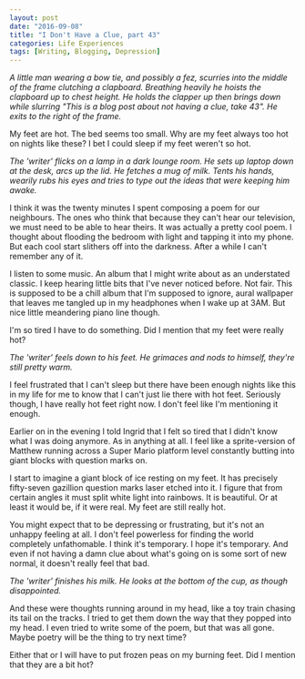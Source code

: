 ```yaml
---
layout: post
date: "2016-09-08"
title: "I Don't Have a Clue, part 43"
categories: Life Experiences
tags: [Writing, Blogging, Depression]
---
```


*A little man wearing a bow tie, and possibly a fez, scurries into the middle of the frame clutching a clapboard. Breathing heavily he hoists the clapboard up to chest height. He holds the clapper up then brings down while slurring &quot;This is a blog post about not having a clue, take 43&quot;. He exits to the right of the frame.*

My feet are hot. The bed seems too small. Why are my feet always too hot on nights like these? I bet I could sleep if my feet weren&#39;t so hot.

*The 'writer' flicks on a lamp in a dark lounge room. He sets up laptop down at the desk, arcs up the lid. He fetches a mug of milk. Tents his hands, wearily rubs his eyes and tries to type out the ideas that were keeping him awake.*

I think it was the twenty minutes I spent composing a poem for our neighbours. The ones who think that because they can&#39;t hear our television, we must need to be able to hear theirs. It was actually a pretty cool poem. I thought about flooding the bedroom with light and tapping it into my phone. But each cool start slithers off into the darkness. After a while I can&#39;t remember any of it.

I listen to some music. An album that I might write about as an understated classic. I keep hearing little bits that I&#39;ve never noticed before. Not fair. This is supposed to be a chill album that I&#39;m supposed to ignore, aural wallpaper that leaves me tangled up in my headphones when I wake up at 3AM. But nice little meandering piano line though.

I&#39;m so tired I have to do something. Did I mention that my feet were really hot?

*The 'writer' feels down to his feet. He grimaces and nods to himself, they&#39;re still pretty warm.*

I feel frustrated that I can&#39;t sleep but there have been enough nights like this in my life for me to know that I can&#39;t just lie there with hot feet. Seriously though, I have really hot feet right now. I don&#39;t feel like I&#39;m mentioning it enough.

Earlier on in the evening I told Ingrid that I felt so tired that I didn&#39;t know what I was doing anymore. As in anything at all. I feel like a sprite-version of Matthew running across a Super Mario platform level constantly butting into giant blocks with question marks on.

I start to imagine a giant block of ice resting on my feet. It has precisely fifty-seven gazillion question marks laser etched into it. I figure that from certain angles it must split white light into rainbows. It is beautiful. Or at least it would be, if it were real. My feet are still really hot.

You might expect that to be depressing or frustrating, but it&#39;s not an unhappy feeling at all. I don&#39;t feel powerless for finding the world completely unfathomable. I think it&#39;s temporary. I hope it&#39;s temporary. And even if not having a damn clue about what&#39;s going on is some sort of new normal, it doesn&#39;t really feel that bad.

*The 'writer' finishes his milk. He looks at the bottom of the cup, as though disappointed.*

And these were thoughts running around in my head, like a toy train chasing its tail on the tracks. I tried to get them down the way that they popped into my head. I even tried to write some of the poem, but that was all gone. Maybe poetry will be the thing to try next time?

Either that or I will have to put frozen peas on my burning feet. Did I mention that they are a bit hot?